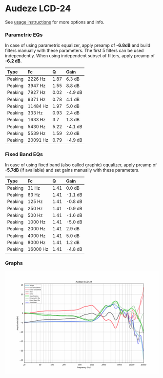 # Audeze LCD-24
See [usage instructions](https://github.com/jaakkopasanen/AutoEq#usage) for more options and info.

### Parametric EQs
In case of using parametric equalizer, apply preamp of **-6.8dB** and build filters manually
with these parameters. The first 5 filters can be used independently.
When using independent subset of filters, apply preamp of **-6.2 dB**.

| Type    | Fc       |    Q | Gain    |
|:--------|:---------|:-----|:--------|
| Peaking | 2226 Hz  | 1.87 | 6.3 dB  |
| Peaking | 3947 Hz  | 1.55 | 8.8 dB  |
| Peaking | 7927 Hz  | 0.02 | -4.9 dB |
| Peaking | 9371 Hz  | 0.78 | 4.1 dB  |
| Peaking | 11484 Hz | 1.97 | 5.0 dB  |
| Peaking | 333 Hz   | 0.93 | 2.4 dB  |
| Peaking | 1633 Hz  | 3.7  | 1.3 dB  |
| Peaking | 5430 Hz  | 5.22 | -4.1 dB |
| Peaking | 5539 Hz  | 1.59 | 2.0 dB  |
| Peaking | 20091 Hz | 0.79 | -4.9 dB |

### Fixed Band EQs
In case of using fixed band (also called graphic) equalizer, apply preamp of **-5.7dB**
(if available) and set gains manually with these parameters.

| Type    | Fc       |    Q | Gain    |
|:--------|:---------|:-----|:--------|
| Peaking | 31 Hz    | 1.41 | 0.0 dB  |
| Peaking | 63 Hz    | 1.41 | -1.1 dB |
| Peaking | 125 Hz   | 1.41 | -0.8 dB |
| Peaking | 250 Hz   | 1.41 | -0.9 dB |
| Peaking | 500 Hz   | 1.41 | -1.6 dB |
| Peaking | 1000 Hz  | 1.41 | -5.0 dB |
| Peaking | 2000 Hz  | 1.41 | 2.9 dB  |
| Peaking | 4000 Hz  | 1.41 | 5.0 dB  |
| Peaking | 8000 Hz  | 1.41 | 1.2 dB  |
| Peaking | 16000 Hz | 1.41 | -4.8 dB |

### Graphs
![](./Audeze%20LCD-24.png)